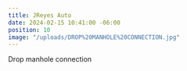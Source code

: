 ```yaml
---
title: JReyes Auto
date: 2024-02-15 10:41:00 -06:00
position: 10
image: "/uploads/DROP%20MANHOLE%20CONNECTION.jpg"
---
```


Drop manhole connection